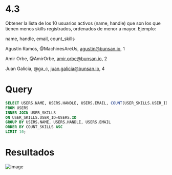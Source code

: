 # 4.3
Obtener la lista de los 10 usuarios activos (name, handle) que son los que tienen menos skills registrados, ordenados de menor a mayor. Ejemplo:

name, handle, email, count_skills

Agustín Ramos, @MachinesAreUs, agustin@bunsan.io, 1

Amir Orbe, @AmirOrbe, amir.orbe@bunsan.io, 2

Juan Galicia, @ga_c, juan.galicia@bunsan.io, 4

# Query
```SQL
SELECT USERS.NAME, USERS.HANDLE, USERS.EMAIL, COUNT(USER_SKILLS.USER_ID) AS COUNT_SKILLS
FROM USERS
INNER JOIN USER_SKILLS
ON USER_SKILLS.USER_ID=USERS.ID
GROUP BY USERS.NAME, USERS.HANDLE, USERS.EMAIL
ORDER BY COUNT_SKILLS ASC
LIMIT 10;
```

# Resultados

![image](https://user-images.githubusercontent.com/99292588/163513114-24f1c3d2-72d1-4638-b125-3dfeb4efc9cf.png)

